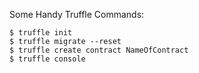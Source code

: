Some Handy Truffle Commands: 

```
$ truffle init
$ truffle migrate --reset
$ truffle create contract NameOfContract
$ truffle console 
```